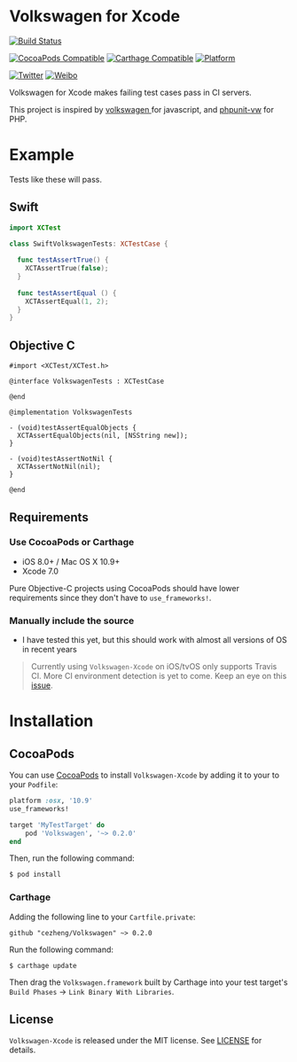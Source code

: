 # Volkswagen for Xcode
[![Build Status](https://travis-ci.org/cezheng/Volkswagen-Xcode.svg)](https://travis-ci.org/cezheng/Volkswagen-Xcode)

[![CocoaPods Compatible](https://img.shields.io/cocoapods/v/Volkswagen.svg)](https://cocoapods.org/pods/Volkswagen)
[![Carthage Compatible](https://img.shields.io/badge/Carthage-compatible-4BC51D.svg?style=flat)](https://github.com/Carthage/Carthage)
[![Platform](https://img.shields.io/cocoapods/p/Volkswagen.svg?style=flat)](https://github.com/cezheng/Volkswagen-Xcode)

[![Twitter](https://img.shields.io/badge/twitter-@AdamoCheng-blue.svg?style=flat)](http://twitter.com/AdamoCheng)
[![Weibo](https://img.shields.io/badge/Weibo-@Real_Adam-blue.svg?style=flat)](http://weibo.com/cezheng)

Volkswagen for Xcode makes failing test cases pass in CI servers.

This project is inspired by [volkswagen
](https://github.com/auchenberg/volkswagen) for javascript, and [phpunit-vw](https://github.com/hmlb/phpunit-vw) for PHP.

# Example
Tests like these will pass.
## Swift

```swift
import XCTest

class SwiftVolkswagenTests: XCTestCase {
  
  func testAssertTrue() {
    XCTAssertTrue(false);
  }
  
  func testAssertEqual () {
    XCTAssertEqual(1, 2);
  }
}
```
## Objective C

```objc
#import <XCTest/XCTest.h>

@interface VolkswagenTests : XCTestCase

@end

@implementation VolkswagenTests

- (void)testAssertEqualObjects {
  XCTAssertEqualObjects(nil, [NSString new]);
}

- (void)testAssertNotNil {
  XCTAssertNotNil(nil);
}

@end
```
## Requirements
### Use CocoaPods or Carthage
- iOS 8.0+ / Mac OS X 10.9+
- Xcode 7.0

Pure Objective-C projects using CocoaPods should have lower requirements since they don't have to `use_frameworks!`.

### Manually include the source
- I have tested this yet, but this should work with almost all versions of OS in recent years

> Currently using `Volkswagen-Xcode` on iOS/tvOS only supports Travis CI. More CI environment detection is yet to come. Keep an eye on this [issue](https://github.com/cezheng/Volkswagen-Xcode/issues/1).

# Installation
## CocoaPods
You can use [CocoaPods](http://cocoapods.org/) to install `Volkswagen-Xcode` by adding it to your to your `Podfile`:

```ruby
platform :osx, '10.9'
use_frameworks!

target 'MyTestTarget' do
	pod 'Volkswagen', '~> 0.2.0'
end
```

Then, run the following command:

```bash
$ pod install
```

### Carthage
Adding the following line to your `Cartfile.private`:

```
github "cezheng/Volkswagen" ~> 0.2.0
```
Run the following command:

```
$ carthage update
```
Then drag the `Volkswagen.framework` built by Carthage into your test target's `Build Phases` -> `Link Binary With Libraries`.

## License

`Volkswagen-Xcode` is released under the MIT license. See [LICENSE](https://github.com/cezheng/Volkswagen-Xcode/blob/master/LICENSE) for details.

